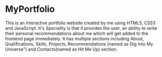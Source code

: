 # MyPortfolio
This is an interactive portfolio website created by me using HTML5, CSS3 and JavaScript.
It's Speciality is that it provides the user, an ability to write their personal recommendations about me which will get added to the frontend page immediately.
It has multiple sections including About, Qualifications, Skills, Projects, Recommendations (named as Dig Into My Universe") and Contacts(named as Hit Me Up) section. 
